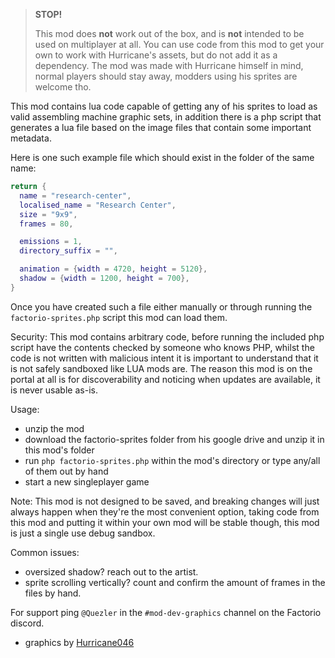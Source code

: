 > **STOP!**
>
> This mod does **not** work out of the box, and is **not** intended to be used on multiplayer at all.
> You can use code from this mod to get your own to work with Hurricane's assets, but do not add it as a dependency.
> The mod was made with Hurricane himself in mind, normal players should stay away, modders using his sprites are welcome tho.

This mod contains lua code capable of getting any of his sprites to load as valid assembling machine graphic sets,
in addition there is a php script that generates a lua file based on the image files that contain some important metadata.

Here is one such example file which should exist in the folder of the same name:
```lua
return {
  name = "research-center",
  localised_name = "Research Center",
  size = "9x9",
  frames = 80,

  emissions = 1,
  directory_suffix = "",

  animation = {width = 4720, height = 5120},
  shadow = {width = 1200, height = 700},
}
```

Once you have created such a file either manually or through running the `factorio-sprites.php` script this mod can load them.

Security:
This mod contains arbitrary code, before running the included php script have the contents checked by someone who knows PHP,
whilst the code is not written with malicious intent it is important to understand that it is not safely sandboxed like LUA mods are.
The reason this mod is on the portal at all is for discoverability and noticing when updates are available, it is never usable as-is.

Usage:
- unzip the mod
- download the factorio-sprites folder from his google drive and unzip it in this mod's folder
- run `php factorio-sprites.php` within the mod's directory or type any/all of them out by hand
- start a new singleplayer game

Note:
This mod is not designed to be saved, and breaking changes will just always happen when they're the most convenient option,
taking code from this mod and putting it within your own mod will be stable though, this mod is just a single use debug sandbox.

Common issues:
- oversized shadow? reach out to the artist.
- sprite scrolling vertically? count and confirm the amount of frames in the files by hand.

For support ping `@Quezler` in the `#mod-dev-graphics` channel on the Factorio discord.
- graphics by [Hurricane046](https://mods.factorio.com/user/Hurricane046)

